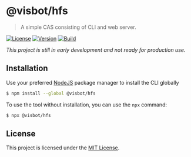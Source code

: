 # @visbot/hfs

> A simple CAS consisting of CLI and web server.

[![License](https://img.shields.io/github/license/visbot/hfs?color=blue&style=for-the-badge)](https://github.com/visbot/hfs/blob/main/LICENSE)
[![Version](https://img.shields.io/npm/v/@visbot/hfs?style=for-the-badge)](https://www.npmjs.org/package/@visbot/hfs)
[![Build](https://img.shields.io/github/actions/workflow/status/visbot/hfs/default.yml?style=for-the-badge)](https://github.com/visbot/hfs/actions)

*This project is still in early development and not ready for production use.*

## Installation

Use your preferred [NodeJS](https://nodejs.org) package manager to install the CLI globally

```sh
$ npm install --global @visbot/hfs
```

To use the tool without installation, you can use the `npx` command:

```sh
$ npx @visbot/hfs
```

## License

This project is licensed under the [MIT License](LICENSE).
